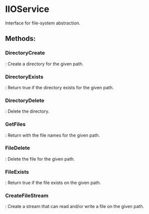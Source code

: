 # IIOService

Interface for file-system abstraction. 


## **Methods**:

### **DirectoryCreate**
: Create a directory for the given path. 

### **DirectoryExists**
: Return true if the directory exists for the given path. 

### **DirectoryDelete**
: Delete the directory. 

### **GetFiles**
: Return with the file names for the given path. 

### **FileDelete**
: Delete the file for the given path. 

### **FileExists**
: Return true if the file exists on the given path. 

### **CreateFileStream**
: Create a stream that can read and/or write a file on the given path. 